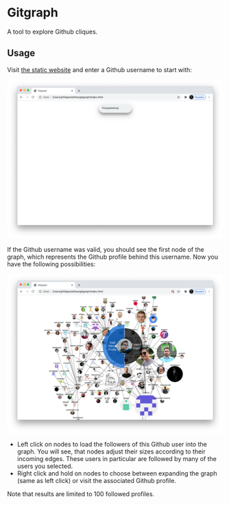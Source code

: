 # Gitgraph
A tool to explore Github cliques.

## Usage

Visit <a href="https://philippmatthes.github.io/Gitgraph/index.html">the static website</a> and enter a Github username to start with:

<img alt="" src="input.png">

If the Github username was valid, you should see the first node of the graph, which represents the Github profile behind this username. Now you have the following possibilities:

<img alt="" src="visit-profile.png">

- Left click on nodes to load the followers of this Github user into the graph. You will see, that nodes adjust their sizes according to their incoming edges. These users in particular are followed by many of the users you selected.
- Right click and hold on nodes to choose between expanding the graph (same as left click) or visit the associated Github profile.

Note that results are limited to 100 followed profiles.
